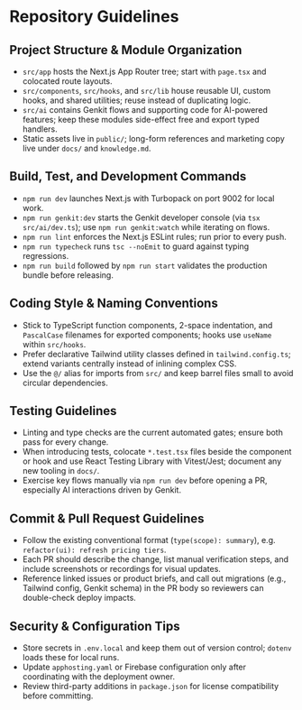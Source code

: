 # Repository Guidelines

## Project Structure & Module Organization
- `src/app` hosts the Next.js App Router tree; start with `page.tsx` and colocated route layouts.
- `src/components`, `src/hooks`, and `src/lib` house reusable UI, custom hooks, and shared utilities; reuse instead of duplicating logic.
- `src/ai` contains Genkit flows and supporting code for AI-powered features; keep these modules side-effect free and export typed handlers.
- Static assets live in `public/`; long-form references and marketing copy live under `docs/` and `knowledge.md`.

## Build, Test, and Development Commands
- `npm run dev` launches Next.js with Turbopack on port 9002 for local work.
- `npm run genkit:dev` starts the Genkit developer console (via `tsx src/ai/dev.ts`); use `npm run genkit:watch` while iterating on flows.
- `npm run lint` enforces the Next.js ESLint rules; run prior to every push.
- `npm run typecheck` runs `tsc --noEmit` to guard against typing regressions.
- `npm run build` followed by `npm run start` validates the production bundle before releasing.

## Coding Style & Naming Conventions
- Stick to TypeScript function components, 2-space indentation, and `PascalCase` filenames for exported components; hooks use `useName` within `src/hooks`.
- Prefer declarative Tailwind utility classes defined in `tailwind.config.ts`; extend variants centrally instead of inlining complex CSS.
- Use the `@/` alias for imports from `src/` and keep barrel files small to avoid circular dependencies.

## Testing Guidelines
- Linting and type checks are the current automated gates; ensure both pass for every change.
- When introducing tests, colocate `*.test.tsx` files beside the component or hook and use React Testing Library with Vitest/Jest; document any new tooling in `docs/`.
- Exercise key flows manually via `npm run dev` before opening a PR, especially AI interactions driven by Genkit.

## Commit & Pull Request Guidelines
- Follow the existing conventional format (`type(scope): summary`), e.g. `refactor(ui): refresh pricing tiers`.
- Each PR should describe the change, list manual verification steps, and include screenshots or recordings for visual updates.
- Reference linked issues or product briefs, and call out migrations (e.g., Tailwind config, Genkit schema) in the PR body so reviewers can double-check deploy impacts.

## Security & Configuration Tips
- Store secrets in `.env.local` and keep them out of version control; `dotenv` loads these for local runs.
- Update `apphosting.yaml` or Firebase configuration only after coordinating with the deployment owner.
- Review third-party additions in `package.json` for license compatibility before committing.
